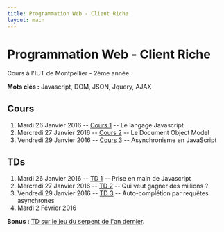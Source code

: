 ```yaml
---
title: Programmation Web - Client Riche
layout: main
---
```


# Programmation Web - Client Riche
Cours à l'IUT de Montpellier - 2ème année

**Mots clés :** Javascript, DOM, JSON, Jquery, AJAX

## Cours

1. Mardi 26 Janvier 2016 -- [Cours 1](classes/class1.html) -- Le langage
   Javascript
2. Mercredi 27 Janvier 2016 -- [Cours 2](classes/class2.html) -- Le Document
   Object Model
3. Vendredi 29 Janvier 2016 -- [Cours 3](classes/class3.html) -- Asynchronisme
   en JavaScript

## TDs
1. Mardi 26 Janvier 2016 -- [TD 1](tutorials/tutorial1.html) -- Prise en main de Javascript
2. Mercredi 27 Janvier 2016 --  [TD 2](tutorials/tutorial2.html) -- Qui veut gagner des millions ?
3. Vendredi 29 Janvier 2016 -- [TD 3](tutorials/tutorial3.html) -- Auto-complétion par requêtes asynchrones
4. Mardi 2 Février 2016 <!-- -- Fins des [TD 2](tutorials/tutorial2.html) et [TD 3](tutorials/tutorial3.html) -->

**Bonus :** [TD sur le jeu du serpent de l'an dernier](tutorials/oldtutorial2.html).
